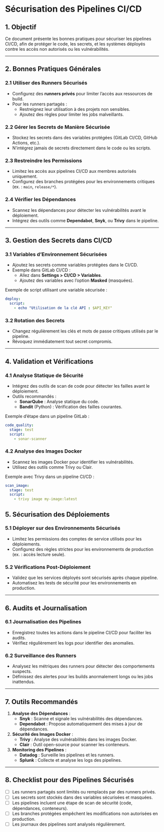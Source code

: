 # **Sécurisation des Pipelines CI/CD**

## **1. Objectif**

Ce document présente les bonnes pratiques pour sécuriser les pipelines CI/CD, afin de protéger le code, les secrets, et les systèmes déployés contre les accès non autorisés ou les vulnérabilités.

---

## **2. Bonnes Pratiques Générales**

### **2.1 Utiliser des Runners Sécurisés**

- Configurez des **runners privés** pour limiter l’accès aux ressources de build.
- Pour les runners partagés :
  - Restreignez leur utilisation à des projets non sensibles.
  - Ajoutez des règles pour limiter les jobs malveillants.

### **2.2 Gérer les Secrets de Manière Sécurisée**

- Stockez les secrets dans des variables protégées (GitLab CI/CD, GitHub Actions, etc.).
- N’intégrez jamais de secrets directement dans le code ou les scripts.

### **2.3 Restreindre les Permissions**

- Limitez les accès aux pipelines CI/CD aux membres autorisés uniquement.
- Configurez des branches protégées pour les environnements critiques (ex. : `main`, `release/*`).

### **2.4 Vérifier les Dépendances**

- Scannez les dépendances pour détecter les vulnérabilités avant le déploiement.
- Intégrez des outils comme **Dependabot**, **Snyk**, ou **Trivy** dans le pipeline.

---

## **3. Gestion des Secrets dans CI/CD**

### **3.1 Variables d’Environnement Sécurisées**

- Ajoutez les secrets comme variables protégées dans le CI/CD.
- Exemple dans GitLab CI/CD :
  - Allez dans **Settings > CI/CD > Variables**.
  - Ajoutez des variables avec l’option **Masked** (masquées).

Exemple de script utilisant une variable sécurisée :

```yaml
deploy:
  script:
    - echo "Utilisation de la clé API : $API_KEY"
```

### **3.2 Rotation des Secrets**

- Changez régulièrement les clés et mots de passe critiques utilisés par le pipeline.
- Révoquez immédiatement tout secret compromis.

---

## **4. Validation et Vérifications**

### **4.1 Analyse Statique de Sécurité**

- Intégrez des outils de scan de code pour détecter les failles avant le déploiement.
- Outils recommandés :
  - **SonarQube** : Analyse statique du code.
  - **Bandit** (Python) : Vérification des failles courantes.

Exemple d’étape dans un pipeline GitLab :

```yaml
code_quality:
  stage: test
  script:
    - sonar-scanner
```

### **4.2 Analyse des Images Docker**

- Scannez les images Docker pour identifier les vulnérabilités.
- Utilisez des outils comme Trivy ou Clair.

Exemple avec Trivy dans un pipeline CI/CD :

```yaml
scan_image:
  stage: test
  script:
    - trivy image my-image:latest
```

## **5. Sécurisation des Déploiements**

### **5.1 Déployer sur des Environnements Sécurisés**

- Limitez les permissions des comptes de service utilisés pour les déploiements.
- Configurez des règles strictes pour les environnements de production (ex. : accès lecture seule).

### **5.2 Vérifications Post-Déploiement**

- Validez que les services déployés sont sécurisés après chaque pipeline.
- Automatisez les tests de sécurité pour les environnements en production.

---

## **6. Audits et Journalisation**

### **6.1 Journalisation des Pipelines**

- Enregistrez toutes les actions dans le pipeline CI/CD pour faciliter les audits.
- Vérifiez régulièrement les logs pour identifier des anomalies.

### **6.2 Surveillance des Runners**

- Analysez les métriques des runners pour détecter des comportements suspects.
- Définissez des alertes pour les builds anormalement longs ou les jobs inattendus.

---

## **7. Outils Recommandés**

1. **Analyse des Dépendances** :
    - **Snyk** : Scanne et signale les vulnérabilités des dépendances.
    - **Dependabot** : Propose automatiquement des mises à jour de dépendances.
2. **Sécurité des Images Docker** :
    - **Trivy** : Analyse des vulnérabilités dans les images Docker.
    - **Clair** : Outil open-source pour scanner les conteneurs.
3. **Monitoring des Pipelines** :
    - **Datadog** : Surveille les pipelines et les runners.
    - **Splunk** : Collecte et analyse les logs des pipelines.

---

## **8. Checklist pour des Pipelines Sécurisés**

- [ ]  Les runners partagés sont limités ou remplacés par des runners privés.
- [ ]  Les secrets sont stockés dans des variables sécurisées et masquées.
- [ ]  Les pipelines incluent une étape de scan de sécurité (code, dépendances, conteneurs).
- [ ]  Les branches protégées empêchent les modifications non autorisées en production.
- [ ]  Les journaux des pipelines sont analysés régulièrement.

